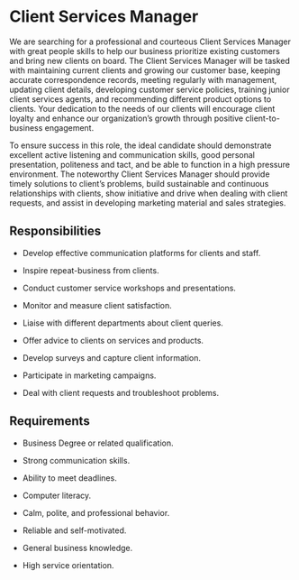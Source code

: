 # Client Services Manager

We are searching for a professional and courteous Client Services Manager with great people skills to help our business prioritize existing customers and bring new clients on board. The Client Services Manager will be tasked with maintaining current clients and growing our customer base, keeping accurate correspondence records, meeting regularly with management, updating client details, developing customer service policies, training junior client services agents, and recommending different product options to clients. Your dedication to the needs of our clients will encourage client loyalty and enhance our organization’s growth through positive client-to-business engagement.

To ensure success in this role, the ideal candidate should demonstrate excellent active listening and communication skills, good personal presentation, politeness and tact, and be able to function in a high pressure environment. The noteworthy Client Services Manager should provide timely solutions to client’s problems, build sustainable and continuous relationships with clients, show initiative and drive when dealing with client requests, and assist in developing marketing material and sales strategies.

## Responsibilities

* Develop effective communication platforms for clients and staff.

* Inspire repeat-business from clients.

* Conduct customer service workshops and presentations.

* Monitor and measure client satisfaction.

* Liaise with different departments about client queries.

* Offer advice to clients on services and products.

* Develop surveys and capture client information.

* Participate in marketing campaigns.

* Deal with client requests and troubleshoot problems.

## Requirements

* Business Degree or related qualification.

* Strong communication skills.

* Ability to meet deadlines.

* Computer literacy.

* Calm, polite, and professional behavior.

* Reliable and self-motivated.

* General business knowledge.

* High service orientation.

